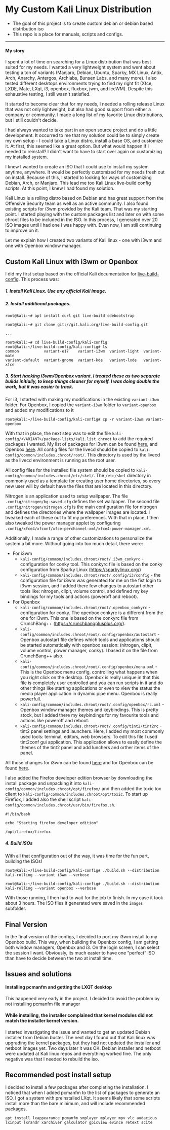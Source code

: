 # My Custom Kali Linux Distribution 

* The goal of this project is to create custom debian or debian based distribution iso
* This repo is a place for manuals, scripts and configs. 

- - - -

#### My story 

I spent a lot of time on searching for a Linux distribution that was best suited for my needs. I wanted a very lightweight system and went about testing a ton of variants (Manjaro, Debian, Ubuntu, Sparky, MX Linux, Antix, Arch, Anarchy, Antergos, Archlabs, Bunsen Labs, and many more). I also tested different desktops environments trying to find my right fit (Xfce, LXDE, Mate, LXqt, i3, openbox, fluxbox, jwm, and IceWM). Despite this exhaustive testing, I still wasn't satisfied.

It started to become clear that for my needs, I needed a rolling release Linux that was not only lightweight, but also had good support from either a company or community. I made a long list of my favorite Linux distributions, but I still couldn't decide.

I had always wanted to take part in an open source project and do a little development. It occurred to me that my solution could be to simply create my own setup - I could take a Linux distro, install a base OS, and customize it. At first, this seemed like a great option.  But what would happen if I needed to reinstall? I didn't want to have to start over again on customizing my installed system.

I knew I wanted to create an ISO that I could use to install my system anytime, anywhere. It would be perfectly customized for my needs fresh out on install. Because of this, I started to looking for ways of customizing Debian, Arch, or Manjaro. This lead me too Kali Linux live-build config scripts. At this point, I knew I had found my solution.

Kali Linux is a rolling distro based on Debian and has great support from the Offensive Security team as well as an active community. I also found existing scripts for i3wm provided by the Kali team. That was my starting point. I started playing with the custom packages list and later on with some chroot files to be included in the ISO. In this process, I generated over 20 ISO images until I had one I was happy with. Even now, I am still continuing to improve on it.

Let me explain how I created two variants of Kali linux - one with i3wm and one with Openbox window manager.

## Custom Kali Linux with i3wm or Openbox

I did my first setup based on the official Kali documentation for [live-build-config](https://docs.kali.org/development/live-build-a-custom-kali-iso). This process was:

##### 1. Install Kali Linux. Use any official Kali image.
##### 2. Install additional packages.

```
root@kali:~# apt install curl git live-build cdebootstrap

root@kali:~# git clone git://git.kali.org/live-build-config.git

...

root@kali:~# cd live-build-config/kali-config
root@kali:~/live-build-config/kali-config# ls
common           variant-e17    variant-i3wm  variant-light  variant-mate
variant-default  variant-gnome  variant-kde   variant-lxde   variant-xfce
```

##### 3. Start hacking i3wm/Openbox variant. I treated these as two separate builds initially, to keep things cleaner for myself. I was doing double the work, but it was easier to track. 

For i3, I started with making my modifications in the existing `variant-i3wm` folder.  For Openbox, I copied the `variant-i3wm` folder to `variant-openbox` and added my modifications to it

```
root@kali:~/live-build-config/kali-config# cp -r variant-i3wm variant-openbox
```

With that in place, the next step was to edit the file `kali-config/<VARIANT>/package-lists/kali.list.chroot` to add the required packages I wanted. My list of packages for i3wm can be found [here](variant-i3wm/package-lists/kali.list.chroot), and Openbox [here](variant-openbox/package-lists/kali.list.chroot). All config files for the livecd should be copied to `kali-config/common/includes.chroot/root/`. This directory is used by the livecd as the livecd environment is running as the root user.

All config files for the installed file system should be copied to `kali-config/common/includes.chroot/etc/skel/`. The `/etc/skel` directory in commonly used as a template for creating user home directories, so every new user will by default have the files that are located in this directory. 

Nitrogen is an application used to setup wallpaper. The file `.config/nitrogen/bg-saved.cfg` defines the set wallpaper. The second file `.config/nitrogen/nitrogen.cfg` is the main configuration file for nitrogen and defines the directories where the wallpaper images are located. I tweaked each of these out to fit my preferences. With that in place, I then also tweaked the power manager applet by configuring `.config/xfce4/xfconf/xfce-perchannel-xml/xfce4-power-manager.xml`.

Additionally, I made a range of other customizations to personalize the system a bit more. Without going into too much detail, there were:

* For i3wm
	* `kali-config/common/includes.chroot/root/.i3wm_conkyrc` - configuration for conky tool. This conkyrc file is based on the conky  configuration from Sparky Linux (https://sparkylinux.org/)
	* `kali-config/common/includes.chroot/root/.config/i3/config` - the configuration file for i3wm was generated for me on the fist login to i3wm session, and I added there few changes to autostart other tools like: nitrogen, clipit, volume control, and defined my key bindings for my tools and actions (poweroff and reboot). 
* For Openbox
	* `kali-config/common/includes.chroot/root/.openbox_conkyrc` - configuration for conky. The openbox conkyrc is a different from the one for i3wm. This one is based on the conkyrc file from CrunchBang++ (https://crunchbangplusplus.org/). 
	* `kali-config/common/includes.chroot/root/.config/openbox/autostart` - Openbox autostart file defines which tools and applications should be started automatically with openbox session: (nitrogen, clipit, volume vontrol, power manager, conky). I based it on the file from CrunchBang++ also. 
	* `kali-config/common/includes.chroot/root/.config/openbox/menu.xml` - This is the Openbox menu config, controlling what happens when you right click on the desktop. Openbox is really unique in that this file is completely user controlled and you can run scripts in it and do other things like starting applications or even to view the status the media player application in dynamic pipe menu. Openbox is really powerfull. 
	* `kali-config/common/includes.chroot/root/.config/openbox/rc.xml` - Openbox window manager themes and keybindings. This is pretty stock, but I added there my keybindings for my favourite tools and actions like poweroff and reboot. 
	* `kali-config/common/includes.chroot/root/.config/tint2/tint2rc` - tint2 panel settings and launchers. Here, I added my most commonly used tools: terminal, editors, web browsers. To edit this file I used tint2conf gui application. This application allows to easily define the themes of the tint2 panel and add lunchers and orther items of the panel. 

All those changes for i3wm can be found [here](https://gitlab.com/jacekkowalczyk82/my-debian/i3/etc/skel/) and for Openbox can be found [here](https://gitlab.com/jacekkowalczyk82/my-debian/openbox/etc/skel/).

I also added the Firefox developer edition browser by downloading the install package and unpacking it into `kali-config/common/includes.chroot/opt/firefox/` and then added the toxic tox client to `kali-config/common/includes.chroot/opt/toxic`. To start up Firefiox, I added also the shell script `kali-config/common/includes.chroot/usr/bin/firefox.sh`.

```
#!/bin/bash

echo "Starting firefox developer edition"

/opt/firefox/firefox

```

##### 4. Build ISOs

With all that configuration out of the way, it was time for the fun part, building the ISOs!

```
root@kali:~/live-build-config/kali-config# ./build.sh --distribution kali-rolling --variant i3wm --verbose

root@kali:~/live-build-config/kali-config# ./build.sh --distribution kali-rolling --variant openbox --verbose

```

With those running, I then had to wait for the job to finish. In my case it took about 3 hours. The ISO files it generated were saved in the `images` subfolder.

## Final Version

In the final version of the configs, I decided to port my i3wm install to my Openbox build. This way, when building the Openbox config, I am getting both window managers, Openbox and i3. On the login screen, I can select the session I want. Obviously, its much easier to have one “perfect” ISO than have to decide between the two at install time. 

## Issues and solutions

#### Installing pcmanfm and getting the LXQT desktop 

This happened very early in the project. I decided to avoid the problem by not installing pcmanfm file manager

#### While installing, the installer complained that kernel modules did not match the installer kernel version. 

I started investigating the issue and wanted to get an updated Debian installer from Debian buster. The next day I found out that Kali linux was upgrading the kernel packages, but they had not updated the installer and netboot images yet. Two days later it was OK. Debian installer and netboot were updated at Kali linux repos and everything worked fine. The only negative was that I needed to rebuild the iso. 

## Recommended post install setup

I decided to install a few packages after completing the installation. I noticed that when I added pcmanfm to the list of packages to generate an ISO, I got a system with preinstalled LXqt. It seems likely that some scripts install more than the bare minimum, and will include recommended packages.

```
apt install lxappearance pcmanfm smplayer mplayer mpv vlc audacious lxinput lxrandr xarchiver galculator gpicview evince retext scite
```

